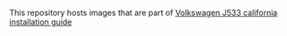 This repository hosts images that are part of [Volkswagen J533 california installation guide](https://github.com/commaai/openpilot/wiki/VW-J533-%28Gateway%29-Cable)
